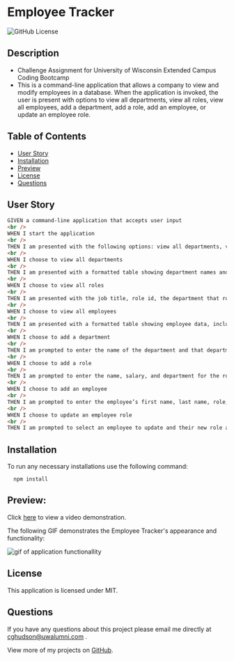 # Employee Tracker

![GitHub License](https://img.shields.io/badge/License-MIT-green)

## Description

- Challenge Assignment for University of Wisconsin Extended Campus Coding Bootcamp
- This is a command-line application that allows a company to view and modify employees in a database. When the application is invoked, the user is present with options to view all departments, view all roles, view all employees, add a department, add a role, add an employee, or update an employee role. 

## Table of Contents

- [User Story](#user-story)
- [Installation](#installation)
- [Preview](#preview)
- [License](#license)
- [Questions](#questions)

## User Story
```md
GIVEN a command-line application that accepts user input
<br />
WHEN I start the application
<br />
THEN I am presented with the following options: view all departments, view all roles, view all employees, add a department, add a role, add an employee, and update an employee role
<br />
WHEN I choose to view all departments
<br />
THEN I am presented with a formatted table showing department names and department ids
<br />
WHEN I choose to view all roles
<br />
THEN I am presented with the job title, role id, the department that role belongs to, and the salary for that role
<br />
WHEN I choose to view all employees
<br />
THEN I am presented with a formatted table showing employee data, including employee ids, first names, last names, job titles, departments, salaries, and managers that the employees report to
<br />
WHEN I choose to add a department
<br />
THEN I am prompted to enter the name of the department and that department is added to the database
<br />
WHEN I choose to add a role
<br />
THEN I am prompted to enter the name, salary, and department for the role and that role is added to the database
<br />
WHEN I choose to add an employee
<br />
THEN I am prompted to enter the employee’s first name, last name, role, and manager, and that employee is added to the database
<br />
WHEN I choose to update an employee role
<br />
THEN I am prompted to select an employee to update and their new role and this information is updated in the database
```
## Installation

To run any necessary installations use the following command:

```
  npm install
```

## Preview:

Click [here](https://drive.google.com/file/d/1HjYiTAgNv2UN47tMemgm0EwdTPqffNfW/view) to view a video demonstration. 

The following GIF demonstrates the Employee Tracker's appearance and functionality:

![gif of application functionallity](./src/employee-tracker.gif)

## License

This application is licensed under MIT.

## Questions

If you have any questions about this project please email me directly at [cghudson@uwalumni.com](mailto:cghudson@uwalumni.com) .

View more of my projects on [GitHub](https://github.com/cghudson).
